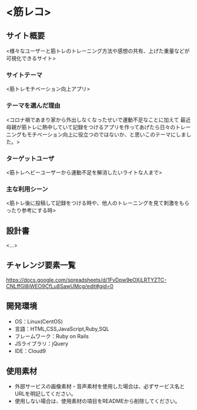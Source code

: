 # <筋レコ>

## サイト概要
<様々なユーザーと筋トレのトレーニング方法や感想の共有、上げた重量などが可視化できるサイト>

### サイトテーマ
<筋トレモチベーション向上アプリ>

### テーマを選んだ理由
<コロナ禍であまり家から外出しなくなったせいで運動不足なことに加えて
最近母親が筋トレに熱中していて記録をつけるアプリを作ってあげたら日々のトレーニングもモチベーション向上に役立つのではないか、と思いこのテーマにしました。>

### ターゲットユーザ
<筋トレヘビーユーザーから運動不足を解消したいライトな人まで>

### 主な利用シーン
<筋トレ後に投稿して記録をつける時や、他人のトレーニングを見て刺激をもらったり参考にする時>

## 設計書
<...>

## チャレンジ要素一覧
https://docs.google.com/spreadsheets/d/1FvDpw9eOXjLRTYZTC-CNLffGl8iWEO9CfLu8SawUMcg/edit#gid=0

## 開発環境
- OS：Linux(CentOS)
- 言語：HTML,CSS,JavaScript,Ruby,SQL
- フレームワーク：Ruby on Rails
- JSライブラリ：jQuery
- IDE：Cloud9

## 使用素材
- 外部サービスの画像素材・音声素材を使用した場合は、必ずサービス名とURLを明記してください。
- 使用しない場合は、使用素材の項目をREADMEから削除してください。